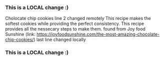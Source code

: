 ### This is a LOCAL change :)
Cholocate chip cookies
line 2 changed remotely This recipe makes the softest cookies while providing the perfect consistency. This recipe provides all the nessecary steps to make them. found from Joy food Sunshine (link: https://joyfoodsunshine.com/the-most-amazing-chocolate-chip-cookies/)
last line changed locally
### This is a LOCAL change :)

